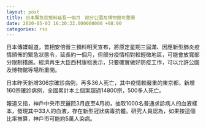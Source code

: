 ```yaml
---
layout: post
title: 日本緊急狀態料延長一個月　部分公園及博物館可重開
date: 2020-05-03 16:20:32.000000000 +08:00
categories: rss
---
```


日本傳媒報道，首相安倍晉三預料明天宣布，將原定星期三屆滿、因應新型肺炎疫情頒佈的緊急狀態令，延長約一個月，但部分疫情相對較輕微地區，可能會放寬部分限制措施。經濟再生大臣西村康稔表示，只要確實做好防疫工作，可以允許公園及博物館等場所重開。

日本昨天新增306宗確診病例，再多36人死亡，其中疫情較嚴重的東京都，新增160宗確診病例，全國累計本土個案超過14800宗，500多人死亡。

報道又指，神戶中央市民醫院3月底至4月初，抽取1000名普通求診病人的血液樣本，發現其中33人的血液，存在新型冠狀病毒抗體。研究人員認為，如果按這個比率推算，神戶市可能約5萬人染病。
